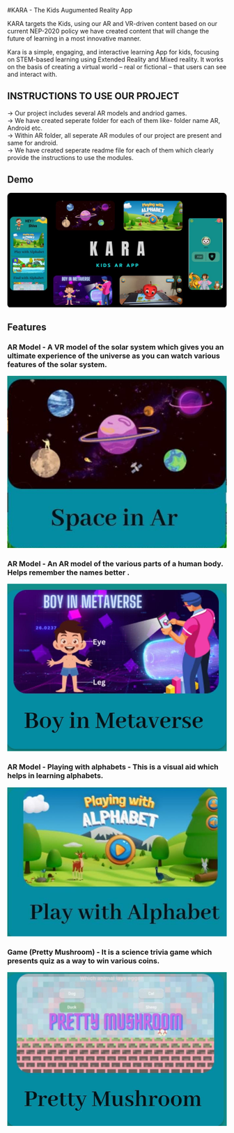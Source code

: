  
#KARA - The Kids Augumented Reality App
 

KARA targets the Kids, using our AR and VR-driven content based on our current NEP-2020 policy we have created content that will change the future of learning in a most innovative manner.

Kara is a simple, engaging, and interactive learning App for kids, focusing on STEM-based learning using Extended Reality and Mixed reality. It works on the basis of creating a virtual world – real or fictional – that users can see and interact with.
## INSTRUCTIONS TO USE OUR PROJECT
-> Our project includes several AR models and andriod games.</br>
-> We have created seperate folder for each of them like- folder name AR, Android etc.</br>
-> Within AR folder, all seperate AR modules of our project are present and same for android.</br>
-> We have created seperate readme file for each of them which clearly provide the instructions to use the modules.</br>
## Demo

![](poster.jpeg)

## Features
### AR Model - A VR model of the solar system which gives you an ultimate experience of the universe as you can watch various features of the solar system.

![](SolarSystem.jpeg)

### AR Model - An AR model of the various parts of a human body. Helps remember the names better .

![](bodyParts.jpeg)

### AR Model - Playing with alphabets - This is a visual aid which helps in learning alphabets.

![](Alphabets.jpeg)

### Game (Pretty Mushroom) - It is a science trivia game which presents quiz as a way to win various coins.

![](PrettyMushroom.jpeg)
